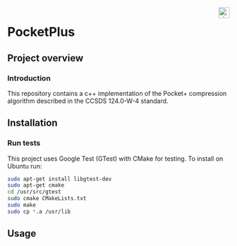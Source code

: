 <a href="http://www.visionspace.com">
   <img src="https://www.visionspace.com/img/VISIONSPACE_HZ_BLACK_HR.png" alt="visionspace logo" title="visionspace_cicd" align="right" height="25px" />
</a>

# PocketPlus

## Project overview

### Introduction
This repository contains a c++ implementation of the Pocket+ compression algorithm described in the CCSDS 124.0-W-4 standard.

## Installation 

### Run tests
This project uses Google Test (GTest) with CMake for testing. To install on Ubuntu run:
```bash
sudo apt-get install libgtest-dev
sudo apt-get cmake
cd /usr/src/gtest
sudo cmake CMakeLists.txt
sudo make
sudo cp *.a /usr/lib
```

## Usage

